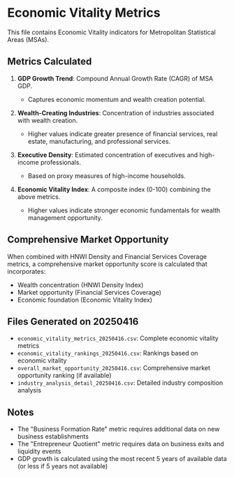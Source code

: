 # Economic Vitality Metrics

This file contains Economic Vitality indicators for Metropolitan Statistical Areas (MSAs).

## Metrics Calculated

1. **GDP Growth Trend**: Compound Annual Growth Rate (CAGR) of MSA GDP.
   - Captures economic momentum and wealth creation potential.

2. **Wealth-Creating Industries**: Concentration of industries associated with wealth creation.
   - Higher values indicate greater presence of financial services, real estate, manufacturing, and professional services.

3. **Executive Density**: Estimated concentration of executives and high-income professionals.
   - Based on proxy measures of high-income households.

4. **Economic Vitality Index**: A composite index (0-100) combining the above metrics.
   - Higher values indicate stronger economic fundamentals for wealth management opportunity.

## Comprehensive Market Opportunity

When combined with HNWI Density and Financial Services Coverage metrics, a comprehensive market opportunity score is calculated that incorporates:

- Wealth concentration (HNWI Density Index)
- Market opportunity (Financial Services Coverage)
- Economic foundation (Economic Vitality Index)

## Files Generated on 20250416

- `economic_vitality_metrics_20250416.csv`: Complete economic vitality metrics
- `economic_vitality_rankings_20250416.csv`: Rankings based on economic vitality
- `overall_market_opportunity_20250416.csv`: Comprehensive market opportunity ranking (if available)
- `industry_analysis_detail_20250416.csv`: Detailed industry composition analysis

## Notes

- The "Business Formation Rate" metric requires additional data on new business establishments
- The "Entrepreneur Quotient" metric requires data on business exits and liquidity events
- GDP growth is calculated using the most recent 5 years of available data (or less if 5 years not available)
